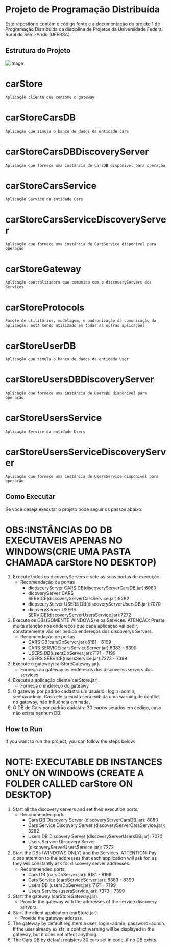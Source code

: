# Projeto de Programação Distribuída

Este repositório contém o código fonte e a documentação do projeto 1 de Programação Distribuída da disciplina de Projetos da Universidade Federal Rural do Semi-Árido (UFERSA).

## Estrutura do Projeto
![image](https://github.com/user-attachments/assets/a2b5c1c0-d578-4c0f-833c-e018afb678fd)
# carStore
    Aplicação cliente que consome o gateway
# carStoreCarsDB
    Aplicação que simula o banco de dados da entidade Cars
# carStoreCarsDBDiscoveryServer
    Aplicação que fornece uma instância de CarsDB disponivel para operação
# carStoreCarsService
    Aplicação Service da entidade Cars
# carStoreCarsServiceDiscoveryServer
    Aplicação que fornece uma instância de CarsService disponivel para operação
# carStoreGateway
    Aplicação centralizadora que comunica com o discoveryServers dos Services
# carStoreProtocols
    Pacote de utilitários, modelagem, e padronização da comunicação da aplicação, está sendo utilizado em todas as outras aplicações
# carStoreUserDB
    Aplicação que simula o banco de dados da entidade User
# carStoreUsersDBDiscoveryServer
    Aplicação que fornece uma instância de UsersDB disponivel para operação
# carStoreUsersService
    Aplicação Service da entidade Users
# carStoreUsersServiceDiscoveryServer
    Aplicação que fornece uma instância de UsersService disponivel para operação

## Como Executar

Se você deseja executar o projeto pode seguir os passos abaixo:
# OBS:INSTÂNCIAS DO DB EXECUTAVEIS APENAS NO WINDOWS(CRIE UMA PASTA CHAMADA carStore NO DESKTOP)
1. Execute todos os dicoveryServers e sete as suas portas de execução.
    - Recomendação de portas 
        - dicosceryServer CARS DB(discoveryServerCarsDB.jar):8080
        - dicoveryServer CARS SERVICE(discoveryServerCarsService.jar):8282
        - dicosceryServer USERS DB(discoveryServerUsersDB.jar):7070	
        - dicoveryServer USERS SERVICE(discoveryServerUsersService.jar):7272
2. Execute os DBs(SOMENTE WINDOWS) e os Services.
    ATENÇÃO: Preste muita atenção nos endereços que cada aplicação vai pedir, constatemente vão ser pedido endereços dos discoverys Servers.
    - Recomendação de portas 
        - CARS DB(carsDbServer.jar):8181 - 8199
        - CARS SERVICE(carsServiceServer.jar):8383 - 8399
        - USERS DB(usersDbServer.jar):7171 - 7199	
        - USERS SERVICE(usersService.jar):7373 - 7399
3. Execute o gateway(carStoreGateway.jar).
    - Forneça ao gateway os endereços dos discoverys servers dos services
4. Execute a aplicação cliente(carStore.jar).
    - Forneça o endereço do gateawy
5. O gateway por padrão cadastra um usuário : login=admin, senha=admin. Caso ele já exista será exibida uma warning de conflict no gateway, não influência em nada.
6. O DB de Cars por padrão cadastra 30 carros setados em código, caso não exista nenhum DB.


## How to Run

If you want to run the project, you can follow the steps below:
# NOTE: EXECUTABLE DB INSTANCES ONLY ON WINDOWS (CREATE A FOLDER CALLED carStore ON DESKTOP)
1. Start all the discovery servers and set their execution ports.
    - Recommended ports:
        - Cars DB Discovery Server (discoveryServerCarsDB.jar): 8080
        - Cars Service Discovery Server (discoveryServerCarsService.jar): 8282
        - Users DB Discovery Server (discoveryServerUsersDB.jar): 7070
        - Users Service Discovery Server (discoveryServerUsersService.jar): 7272
2. Start the DBs (WINDOWS ONLY) and the Services.
    ATTENTION: Pay close attention to the addresses that each application will ask for, as they will constantly ask for discovery server addresses.
    - Recommended ports:
        - Cars DB (carsDbServer.jar): 8181 - 8199
        - Cars Service (carsServiceServer.jar): 8383 - 8399
        - Users DB (usersDbServer.jar): 7171 - 7199
        - Users Service (usersService.jar): 7373 - 7399
3. Start the gateway (carStoreGateway.jar).
    - Provide the gateway with the addresses of the service discovery servers.
4. Start the client application (carStore.jar).
    - Provide the gateway address.
5. The gateway by default registers a user: login=admin, password=admin. If the user already exists, a conflict warning will be displayed in the gateway, but it does not affect anything.
6. The Cars DB by default registers 30 cars set in code, if no DB exists.
